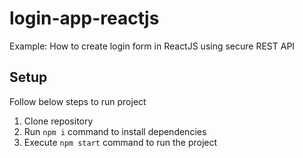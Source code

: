 # login-app-reactjs
Example: How to create login form in ReactJS using secure REST API


## Setup
Follow below steps to run project

1. Clone repository
2. Run `npm i` command to install dependencies
3. Execute `npm start` command to run the project

